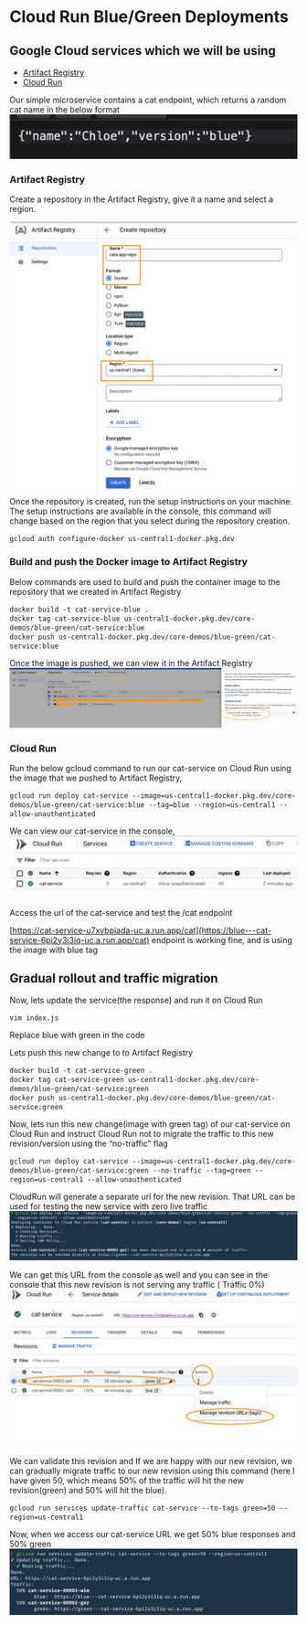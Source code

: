 # Cloud Run Blue/Green Deployments

## Google Cloud services which we will be using

- [Artifact Registry](https://cloud.google.com/artifact-registry)
- [Cloud Run](https://cloud.google.com/run)


Our simple microservice contains a cat endpoint, which returns a random cat name in the below format
![cats](cats.png)

### Artifact Registry

Create a repository in the Artifact Registry, give it a name and select a region.

![artifact](artifact.png)
Once the repository is created, run the setup instructions on your machine. The setup instructions are available in the console, this command will change based on the region that you select during the repository creation.

```
gcloud auth configure-docker us-central1-docker.pkg.dev
```

### Build and push the Docker image to Artifact Registry

Below commands are used to build and push the container image to the repository that we created in Artifact Registry

```
docker build -t cat-service-blue .
docker tag cat-service-blue us-central1-docker.pkg.dev/core-demos/blue-green/cat-service:blue
docker push us-central1-docker.pkg.dev/core-demos/blue-green/cat-service:blue
```

Once the image is pushed, we can view it in the Artifact Registry
![repo](repo.png)

### Cloud Run

Run the below gcloud command to run our cat-service on Cloud Run using the image that we pushed to Artifact Registry,

```
gcloud run deploy cat-service --image=us-central1-docker.pkg.dev/core-demos/blue-green/cat-service:blue --tag=blue --region=us-central1 --allow-unauthenticated
```
We can view our cat-service in the console,
![run](cloudrun.png)

Access the url of the cat-service and test the /cat endpoint


[https://cat-service-u7xvbpiada-uc.a.run.app/cat](https://blue---cat-service-6pi2y3i3iq-uc.a.run.app/cat) endpoint is working fine, and is using the image with blue tag


## Gradual rollout and traffic migration
Now, lets update the service(the response) and run it on Cloud Run

```
vim index.js
```
Replace blue with green in the code

Lets push this new change to to Artifact Registry

```
docker build -t cat-service-green .
docker tag cat-service-green us-central1-docker.pkg.dev/core-demos/blue-green/cat-service:green
docker push us-central1-docker.pkg.dev/core-demos/blue-green/cat-service:green
```

Now, lets run this new change(image with green tag) of our cat-service on Cloud Run and instruct Cloud Run not to migrate the traffic to this new revision/version using the “no-traffic” flag

```
gcloud run deploy cat-service --image=us-central1-docker.pkg.dev/core-demos/blue-green/cat-service:green --no-traffic --tag=green --region=us-central1 --allow-unauthenticated
```

CloudRun will generate a separate url for the new revision. That URL can be used for testing the new service with zero live traffic
![run](green.png)

We can get this URL from the console as well and you can see in the console that this new revision is not serving any traffic ( Traffic 0%)
![revision](revision.png)

We can validate this revision and If we are happy with our new revision, we can gradually migrate traffic to our new revision using this command (here I have given 50, which means 50% of the traffic will hit the new revision(green) and 50% will hit the blue).
```
gcloud run services update-traffic cat-service --to-tags green=50 --region=us-central1
```

Now, when we access our cat-service URL we get 50% blue responses and 50% green
![50](50.png)
